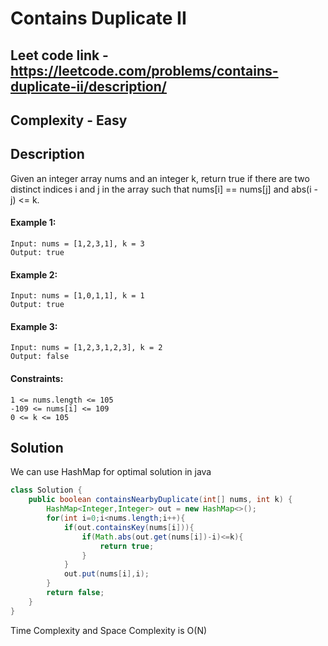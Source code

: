 # Contains Duplicate II

## Leet code link - https://leetcode.com/problems/contains-duplicate-ii/description/

## Complexity - Easy

## Description

Given an integer array nums and an integer k, return true if there are two distinct indices i and j in the array such that nums[i] == nums[j] and abs(i - j) <= k.

 

#### Example 1:
```
Input: nums = [1,2,3,1], k = 3
Output: true
```
#### Example 2:
```
Input: nums = [1,0,1,1], k = 1
Output: true
```
#### Example 3:
```
Input: nums = [1,2,3,1,2,3], k = 2
Output: false
 ```

#### Constraints:
```
1 <= nums.length <= 105
-109 <= nums[i] <= 109
0 <= k <= 105
```
## Solution
We can use HashMap for optimal solution in java

```java
class Solution {
    public boolean containsNearbyDuplicate(int[] nums, int k) {
        HashMap<Integer,Integer> out = new HashMap<>();
        for(int i=0;i<nums.length;i++){
            if(out.containsKey(nums[i])){
                if(Math.abs(out.get(nums[i])-i)<=k){
                    return true;
                }
            }
            out.put(nums[i],i);
        }
        return false;
    }
}
```
Time Complexity and Space Complexity is O(N)
